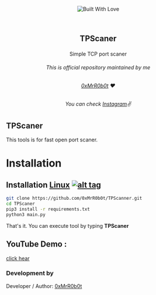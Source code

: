 <p align=center>
  <img title="Built With Love" src="https://forthebadge.com/images/badges/built-with-love.svg"></p>
  
  <br>
  
##   <p align="center">TPScaner<p align="center"> 
  <p align="center">Simple TCP port scaner<p align="center">




###### <p align="center">*This is official repository maintained by me*
###### <p align="center"> *[0xMrR0b0t](https://www.instagram.com/mohit_a95/) ❤️*
###### <p align="center"> *You can check [Instagram](https://www.instagram.com/mohit_a95/)✌*
  
  
## TPScaner
 
 This tools is for fast open port scaner.
  

 
 # Installation

## Installation [Linux](https://wikipedia.org/wiki/Linux) [![alt tag](http://icons.iconarchive.com/icons/dakirby309/simply-styled/32/OS-Linux-icon.png)](https://fr.wikipedia.org/wiki/Linux)

```bash
git clone https://github.com/0xMrR0b0t/TPScanner.git
cd TPScaner
pip3 install -r requirements.txt
python3 main.py
```
That's it. You can execute tool by typing **TPScaner**

 ## YouTube Demo :
  [click hear](https://www.youtube.com/watch?v=kAD5P5AYec0&ab_channel=1ucif3r)


 

 ### Development by

Developer / Author: [0xMrR0b0t](https://www.instagram.com/mohit_a95/)



